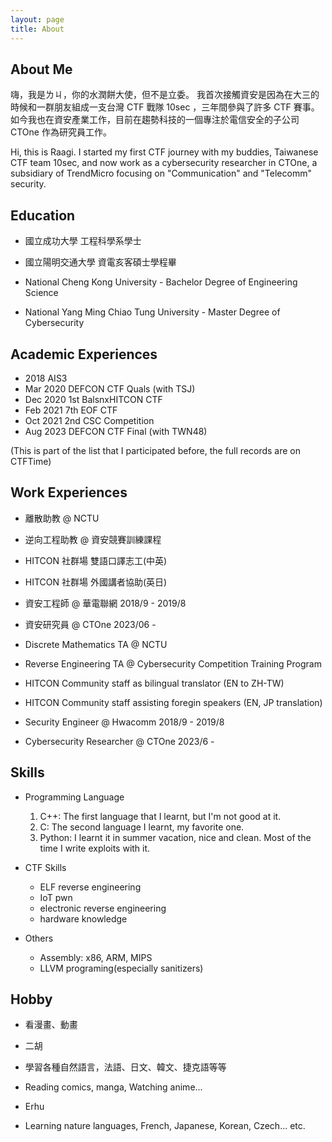 ```yaml
---
layout: page
title: About
---
```

## About Me

嗨，我是ㄌㄐ，你的水潤餅大使，但不是立委。
我首次接觸資安是因為在大三的時候和一群朋友組成一支台灣 CTF 戰隊 10sec ，三年間參與了許多 CTF 賽事。
如今我也在資安產業工作，目前在趨勢科技的一個專注於電信安全的子公司 CTOne 作為研究員工作。

Hi, this is Raagi. I started my first CTF journey with my buddies, Taiwanese CTF team 10sec, and now work as a cybersecurity researcher in CTOne, a subsidiary of TrendMicro focusing on "Communication" and "Telecomm" security.

## Education

* 國立成功大學 工程科學系學士
* 國立陽明交通大學 資電亥客碩士學程畢

* National Cheng Kong University - Bachelor Degree of Engineering Science
* National Yang Ming Chiao Tung University - Master Degree of Cybersecurity

## Academic Experiences

* 2018 AIS3
* Mar 2020 DEFCON CTF Quals (with TSJ)
* Dec 2020 1st BalsnxHITCON CTF
* Feb 2021 7th EOF CTF
* Oct 2021 2nd CSC Competition
* Aug 2023 DEFCON CTF Final (with TWN48)

(This is part of the list that I participated before, the full records are on CTFTime)

## Work Experiences

* 離散助教 @ NCTU
* 逆向工程助教 @ 資安競賽訓練課程
* HITCON 社群場 雙語口譯志工(中英)
* HITCON 社群場 外國講者協助(英日)
* 資安工程師 @ 華電聯網 2018/9 - 2019/8
* 資安研究員 @ CTOne 2023/06 - 

* Discrete Mathematics TA @ NCTU
* Reverse Engineering TA @ Cybersecurity Competition Training Program
* HITCON Community staff as bilingual translator (EN to ZH-TW)
* HITCON Community staff assisting foregin speakers (EN, JP translation)
* Security Engineer @ Hwacomm 2018/9 - 2019/8
* Cybersecurity Researcher @ CTOne 2023/6 -

## Skills
* Programming Language
    1. C++: The first language that I learnt, but I'm not good at it.
    2. C: The second language I learnt, my favorite one.
    3. Python: I learnt it in summer vacation, nice and clean. Most of the time I write exploits with it.

* CTF Skills
    * ELF reverse engineering
    * IoT pwn
    * electronic reverse engineering
    * hardware knowledge

* Others
    * Assembly: x86, ARM, MIPS
    * LLVM programing(especially sanitizers)

## Hobby

* 看漫畫、動畫
* 二胡
* 學習各種自然語言，法語、日文、韓文、捷克語等等

* Reading comics, manga, Watching anime... 
* Erhu
* Learning nature languages, French, Japanese, Korean, Czech... etc. 
